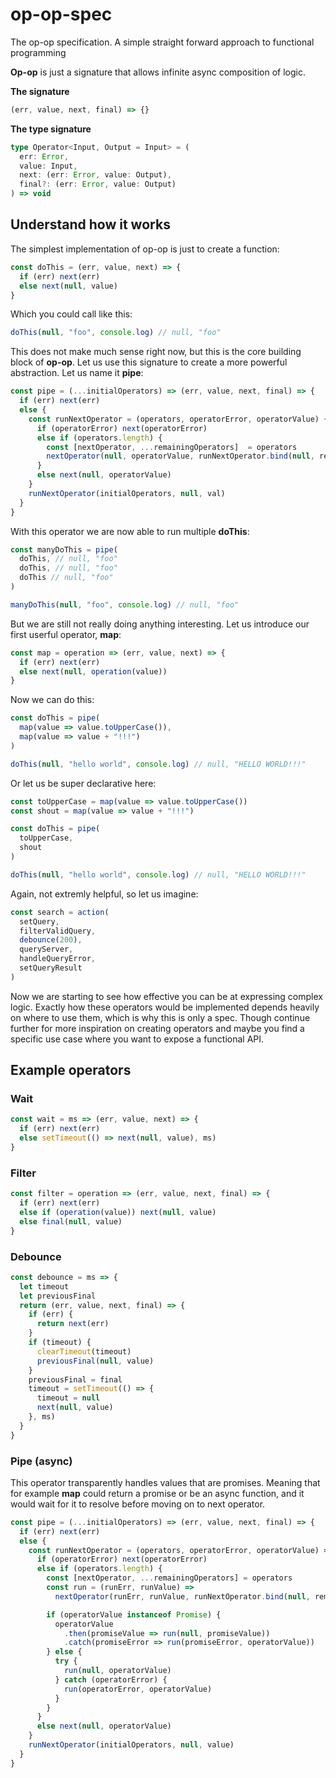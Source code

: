 # op-op-spec
The op-op specification. A simple straight forward approach to functional programming

**Op-op** is just a signature that allows infinite async composition of logic.

**The signature**
```js
(err, value, next, final) => {}
```

**The type signature**
```ts
type Operator<Input, Output = Input> = (
  err: Error,
  value: Input,
  next: (err: Error, value: Output),
  final?: (err: Error, value: Output)
) => void
```

## Understand how it works

The simplest implementation of op-op is just to create a function:

```js
const doThis = (err, value, next) => {
  if (err) next(err)
  else next(null, value)
}
```

Which you could call like this:

```js
doThis(null, "foo", console.log) // null, "foo"
```

This does not make much sense right now, but this is the core building block of **op-op**. Let us use this signature to create a more powerful abstraction. Let us name it **pipe**:

```js
const pipe = (...initialOperators) => (err, value, next, final) => {
  if (err) next(err)
  else {
    const runNextOperator = (operators, operatorError, operatorValue) {
      if (operatorError) next(operatorError)
      else if (operators.length) {
        const [nextOperator, ...remainingOperators]  = operators
        nextOperator(null, operatorValue, runNextOperator.bind(null, remainingOperators), final || next) 
      }
      else next(null, operatorValue)
    }
    runNextOperator(initialOperators, null, val)
  }
}
```

With this operator we are now able to run multiple **doThis**:

```js
const manyDoThis = pipe(
  doThis, // null, "foo"
  doThis, // null, "foo"
  doThis // null, "foo"
)

manyDoThis(null, "foo", console.log) // null, "foo"
```

But we are still not really doing anything interesting. Let us introduce our first userful operator, **map**:

```js
const map = operation => (err, value, next) => {
  if (err) next(err)
  else next(null, operation(value))
}
```

Now we can do this:

```js
const doThis = pipe(
  map(value => value.toUpperCase()),
  map(value => value + "!!!")
)

doThis(null, "hello world", console.log) // null, "HELLO WORLD!!!"
```

Or let us be super declarative here:

```js
const toUpperCase = map(value => value.toUpperCase())
const shout = map(value => value + "!!!")

const doThis = pipe(
  toUpperCase,
  shout
)

doThis(null, "hello world", console.log) // null, "HELLO WORLD!!!"
```

Again, not extremly helpful, so let us imagine:

```js
const search = action(
  setQuery,
  filterValidQuery,
  debounce(200),
  queryServer,
  handleQueryError,
  setQueryResult
)
```

Now we are starting to see how effective you can be at expressing complex logic. Exactly how these operators would be implemented depends heavily on where to use them, which is why this is only a spec. Though continue further for more inspiration on creating operators and maybe you find a specific use case where you want to expose a functional API.

## Example operators

### Wait

```js
const wait = ms => (err, value, next) => {
  if (err) next(err)
  else setTimeout(() => next(null, value), ms)
}
```

### Filter
```js
const filter = operation => (err, value, next, final) => {
  if (err) next(err)
  else if (operation(value)) next(null, value)
  else final(null, value)
}
```

### Debounce

```js
const debounce = ms => {
  let timeout
  let previousFinal
  return (err, value, next, final) => {
    if (err) {
      return next(err)
    }
    if (timeout) {
      clearTimeout(timeout)
      previousFinal(null, value)
    }
    previousFinal = final
    timeout = setTimeout(() => {
      timeout = null
      next(null, value)
    }, ms)
  }
}
```

### Pipe (async)

This operator transparently handles values that are promises. Meaning that for example **map** could return a promise or be an async function, and it would wait for it to resolve before moving on to next operator.

```js
const pipe = (...initialOperators) => (err, value, next, final) => {
  if (err) next(err)
  else {
    const runNextOperator = (operators, operatorError, operatorValue) => {
      if (operatorError) next(operatorError)
      else if (operators.length) {
        const [nextOperator, ...remainingOperators] = operators
        const run = (runErr, runValue) =>
          nextOperator(runErr, runValue, runNextOperator.bind(null, remainingOperators), final || next)

        if (operatorValue instanceof Promise) {
          operatorValue
            .then(promiseValue => run(null, promiseValue))
            .catch(promiseError => run(promiseError, operatorValue))
        } else {
          try {
            run(null, operatorValue)
          } catch (operatorError) {
            run(operatorError, operatorValue)
          }
        }
      }
      else next(null, operatorValue)
    }
    runNextOperator(initialOperators, null, value)
  }
}
```
